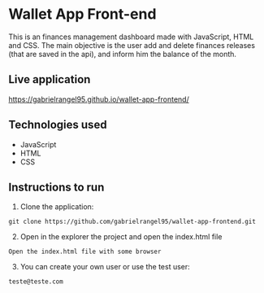 # Wallet App Front-end

This is an finances management dashboard made with JavaScript, HTML and CSS.
The main objective is the user add and delete finances releases (that are saved in the api), and inform him the balance of the month.

## Live application

https://gabrielrangel95.github.io/wallet-app-frontend/

## Technologies used

- JavaScript
- HTML
- CSS

## Instructions to run

1. Clone the application:

```
git clone https://github.com/gabrielrangel95/wallet-app-frontend.git
```

2. Open in the explorer the project and open the index.html file

```
Open the index.html file with some browser
```

3. You can create your own user or use the test user:

```
teste@teste.com
```
